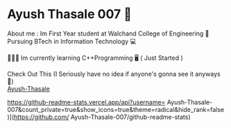 # Ayush Thasale 007 🧿

About me : Im First Year student at Walchand College of Engineering 📘 Pursuing BTech in Information Technology 💻<br>

🕵🏼‍♂️ Im currently learning C++Programming 🖥 ( Just Started )<br> 

Check Out This (I Seriously have no idea if anyone's gonna see it anyways 🤣)<br>
[Ayush-Thasale](https://www.youtube.com/watch?v=EH9yR6T4ePI)<br>

https://github-readme-stats.vercel.app/api?username=
Ayush-Thasale-007&count_private=true&show_icons=true&theme=radical&hide_rank=false)](https://github.com/
Ayush-Thasale-007/github-readme-stats)
